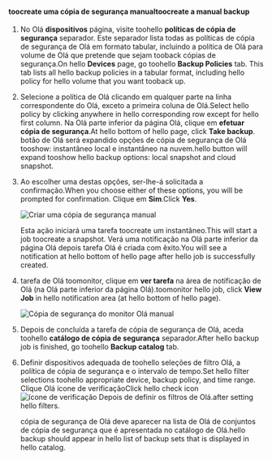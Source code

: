 
<!--author=SharS last changed: 9/15/15-->


#### <a name="toocreate-a-manual-backup"></a><span data-ttu-id="aca91-101">toocreate uma cópia de segurança manual</span><span class="sxs-lookup"><span data-stu-id="aca91-101">toocreate a manual backup</span></span>
1. <span data-ttu-id="aca91-102">No Olá **dispositivos** página, visite toohello **políticas de cópia de segurança** separador. Este separador lista todas as políticas de cópia de segurança de Olá em formato tabular, incluindo a política de Olá para volume de Olá que pretende que sejam tooback cópias de segurança.</span><span class="sxs-lookup"><span data-stu-id="aca91-102">On hello **Devices** page, go toohello **Backup Policies** tab. This tab lists all hello backup policies in a tabular format, including hello policy for hello volume that you want tooback up.</span></span>
2. <span data-ttu-id="aca91-103">Selecione a política de Olá clicando em qualquer parte na linha correspondente do Olá, exceto a primeira coluna de Olá.</span><span class="sxs-lookup"><span data-stu-id="aca91-103">Select hello policy by clicking anywhere in hello corresponding row except for hello first column.</span></span> <span data-ttu-id="aca91-104">Na Olá parte inferior da página Olá, clique em **efetuar cópia de segurança**.</span><span class="sxs-lookup"><span data-stu-id="aca91-104">At hello bottom of hello page, click **Take backup**.</span></span> <span data-ttu-id="aca91-105">botão de Olá será expandido opções de cópia de segurança de Olá tooshow: instantâneo local e instantâneo na nuvem.</span><span class="sxs-lookup"><span data-stu-id="aca91-105">hello button will expand tooshow hello backup options: local snapshot and cloud snapshot.</span></span> 
3. <span data-ttu-id="aca91-106">Ao escolher uma destas opções, ser-lhe-á solicitada a confirmação.</span><span class="sxs-lookup"><span data-stu-id="aca91-106">When you choose either of these options, you will be prompted for confirmation.</span></span> <span data-ttu-id="aca91-107">Clique em **Sim**.</span><span class="sxs-lookup"><span data-stu-id="aca91-107">Click **Yes**.</span></span> 
   
    ![Criar uma cópia de segurança manual](./media/storsimple-create-manual-backup/HCS_CreateManualBackup1-include.png)
   
    <span data-ttu-id="aca91-109">Esta ação iniciará uma tarefa toocreate um instantâneo.</span><span class="sxs-lookup"><span data-stu-id="aca91-109">This will start a job toocreate a snapshot.</span></span> <span data-ttu-id="aca91-110">Verá uma notificação na Olá parte inferior da página Olá depois tarefa Olá é criada com êxito.</span><span class="sxs-lookup"><span data-stu-id="aca91-110">You will see a notification at hello bottom of hello page after hello job is successfully created.</span></span>
4. <span data-ttu-id="aca91-111">tarefa de Olá toomonitor, clique em **ver tarefa** na área de notificação de Olá (na Olá parte inferior da página Olá).</span><span class="sxs-lookup"><span data-stu-id="aca91-111">toomonitor hello job, click **View Job** in hello notification area (at hello bottom of hello page).</span></span> 
   
    ![Cópia de segurança do monitor Olá manual](./media/storsimple-create-manual-backup/HCS_CreateManualBackup2-include.png)
5. <span data-ttu-id="aca91-113">Depois de concluída a tarefa de cópia de segurança de Olá, aceda toohello **catálogo de cópia de segurança** separador.</span><span class="sxs-lookup"><span data-stu-id="aca91-113">After hello backup job is finished, go toohello **Backup catalog** tab.</span></span>
6. <span data-ttu-id="aca91-114">Definir dispositivos adequada de toohello seleções de filtro Olá, a política de cópia de segurança e o intervalo de tempo.</span><span class="sxs-lookup"><span data-stu-id="aca91-114">Set hello filter selections toohello appropriate device, backup policy, and time range.</span></span> <span data-ttu-id="aca91-115">Clique Olá ícone de verificação</span><span class="sxs-lookup"><span data-stu-id="aca91-115">Click hello check icon</span></span> ![ícone de verificação](./media/storsimple-create-manual-backup/HCS_CheckIcon-include.png) <span data-ttu-id="aca91-117">Depois de definir os filtros de Olá.</span><span class="sxs-lookup"><span data-stu-id="aca91-117">after setting hello filters.</span></span>
   
   <span data-ttu-id="aca91-118">cópia de segurança de Olá deve aparecer na lista de Olá de conjuntos de cópia de segurança que é apresentada no catálogo de Olá.</span><span class="sxs-lookup"><span data-stu-id="aca91-118">hello backup should appear in hello list of backup sets that is displayed in hello catalog.</span></span>

